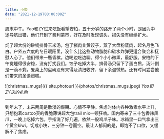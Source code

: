 ```yaml
---
title: 小聚
date: "2021-12-19T00:00:00Z"
---
```


周末中午。Yao和ZY过来吃饭看望安柏，五十分钟的路开了两个小时，是因为中途导航出错，他们开到了费利蒙市，好在及时发现调头，损失没有继续扩大。

炖了超大份的砂锅排骨玉米汤，包了猪肉韭黄饺子，蒸了大盘粉蒸肉，起名月色飞白。户外五六度的冬日暖阳里，没什么比这些动物脂肪和碳水炸弹更适合聚会和抚慰人心了。他们带来一瓶香槟。边喝边吃边聊。得个小小微熏，最舒服。安柏的下午觉睡得很安稳，没有打扰我们。饺子吃掉大半，排骨汤只留下了蛋白质，汤汁倒是一滴不剩。餐桌上的盘碗没有来得及清扫收齐，留下余温微热。还有时间尝尝他们带来的圣诞蛋糕。

![christmas_mugs]({{ site.photourl }}/photos/christmas_mugs.jpeg)
_Yao和ZY送的礼物_

---

到年末了，未来两周是散漫的假期。心情不平静。焦虑时体内各种激素水平上升，只想抱着costco买的香脆薄饼超大包trail mix一顿狂啃。国内寄来了三十包香辣凤爪，一晚上吃掉六包。手指洗了好几遍，依然一股鸡爪子味。冰箱里一口气拿出三个黄金kiwi，切成小块，三分钟一卷而空。最让人郁闷的是，即饱不了口欲，又缓解不了焦虑。

